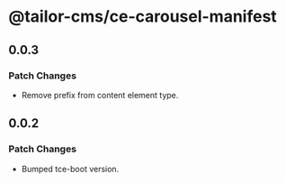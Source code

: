 # @tailor-cms/ce-carousel-manifest

## 0.0.3

### Patch Changes

- Remove prefix from content element type.

## 0.0.2

### Patch Changes

- Bumped tce-boot version.
